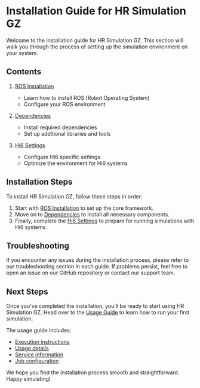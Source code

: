 # Installation Guide for HR Simulation GZ

Welcome to the installation guide for HR Simulation GZ. This section will walk you through the process of setting up the simulation environment on your system.

## Contents

1. [ROS Installation](1-ros.md)
   - Learn how to install ROS (Robot Operating System)
   - Configure your ROS environment

2. [Dependencies](2-dependency.md)
   - Install required dependencies
   - Set up additional libraries and tools

3. [Hi6 Settings](4-Hi6_Setting.md)
   - Configure Hi6 specific settings
   - Optimize the environment for Hi6 systems

## Installation Steps

To install HR Simulation GZ, follow these steps in order:

1. Start with [ROS Installation](1-ros.md) to set up the core framework.
2. Move on to [Dependencies](2-dependency.md) to install all necessary components.
3. Finally, complete the [Hi6 Settings](4-Hi6_Setting.md) to prepare for running simulations with Hi6 systems.

## Troubleshooting

If you encounter any issues during the installation process, please refer to our troubleshooting section in each guide. If problems persist, feel free to open an issue on our GitHub repository or contact our support team.

## Next Steps

Once you've completed the installation, you'll be ready to start using HR Simulation GZ. Head over to the [Usage Guide](../3-usage/README.md) to learn how to run your first simulation.

The usage guide includes:
- [Execution instructions](../3-usage/1-execute.md)
- [Usage details](../3-usage/2-usage.md)
- [Service information](../3-usage/3-service.md)
- [Job configuration](../3-usage/4-job.md)

We hope you find the installation process smooth and straightforward. Happy simulating!